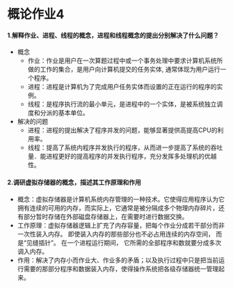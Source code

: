 # 概论作业4

#### 1.解释作业、进程、线程的概念，进程和线程概念的提出分别解决了什么问题？
- 概念
  - 作业：作业是用户在一次算题过程中或一个事务处理中要求计算机系统所做的工作的集合，是用户向计算机提交的任务实体, 通常体现为用户运行一个程序。
  - 进程：进程是计算机为了完成用户任务实体而设置的正在运行的程序的实例。
  - 线程：是程序执行流的最小单元，是进程中的一个实体，是被系统独立调度和分派的基本单位。
- 解决的问题
  - 进程：进程的提出解决了程序并发的问题，能够显著提供高提高CPU的利用率。
  - 线程：提高了系统内程序并发执行的程序，从而进一步提高了系统的吞吐量．能进程更好的提高程序的并发执行程序，充分发挥多处理机的优越性。
#### 2.调研虚拟存储器的概念，描述其工作原理和作用
- 概念：虚拟存储器是计算机系统内存管理的一种技术。它使得应用程序认为它拥有连续的可用的内存，而实际上，它通常是被分隔成多个物理内存碎片，还有部分暂时存储在外部磁盘存储器上，在需要时进行数据交换。
- 工作原理：虚拟存储器逻辑上扩充了内存容量，把每个作业分成若干部分而非一次性装入内存。 即使装入内存的那些部分也不必占用连续的内存空间， 而是“见缝插针”。 在一个进程运行期间， 它所需的全部程序和数就要分成多次调入内存。 
- 作用：解决了内存小而作业大、作业多的矛盾；以及执行过程中只是把当前运行需要的那部分程序和数据装入内存，使得操作系统把各级存储器统一管理起来。

